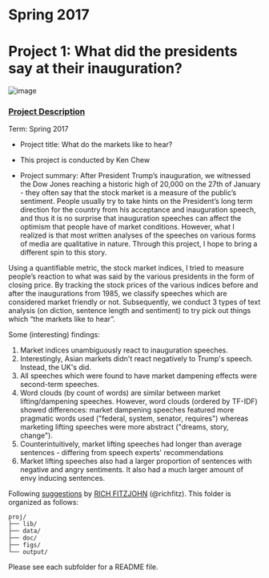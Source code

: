 # Spring 2017
# Project 1: What did the presidents say at their inauguration?

![image](figs/title.jpg)

### [Project Description](doc/)

Term: Spring 2017

+ Project title: What do the markets like to hear?
+ This project is conducted by Ken Chew

+ Project summary: After President Trump’s inauguration, we witnessed the Dow Jones reaching a historic high of 20,000 on the 27th of January - they often say that the stock market is a measure of the public’s sentiment. People usually try to take hints on the President’s long term direction for the country from his acceptance and inauguration speech, and thus it is no surprise that inauguration speeches can affect the optimism that people have of market conditions. However, what I realized is that most written analyses of the speeches on various forms of media are qualitative in nature. Through this project, I hope to bring a different spin to this story.

Using a quantifiable metric, the stock market indices, I tried to measure people’s reaction to what was said by the various presidents in the form of closing price. By tracking the stock prices of the various indices before and after the inaugurations from 1985, we classify speeches which are considered market friendly or not. Subsequently, we conduct 3 types of text analysis (on diction, sentence length and sentiment) to try pick out things which “the markets like to hear”.

Some (interesting) findings:
1. Market indices unambiguously react to inauguration speeches.
2. Interestingly, Asian markets didn't react negatively to Trump's speech. Instead, the UK's did.
3. All speeches which were found to have market dampening effects were second-term speeches.
4. Word clouds (by count of words) are similar between market lifting/dampening speeches. However, word clouds (ordered by TF-IDF) showed differences: market dampening speeches featured more pragmatic words used ("federal, system, senator, requires") whereas marketing lifting speeches were more abstract ("dreams, story, change").
5. Counterintuitively, market lifting speeches had longer than average sentences - differing from speech experts' recommendations
6. Market lifting speeches also had a larger proportion of sentences with negative and angry sentiments. It also had a much larger amount of envy inducing sentences.



Following [suggestions](http://nicercode.github.io/blog/2013-04-05-projects/) by [RICH FITZJOHN](http://nicercode.github.io/about/#Team) (@richfitz). This folder is organized as follows:

```
proj/
├── lib/
├── data/
├── doc/
├── figs/
└── output/
```

Please see each subfolder for a README file.
